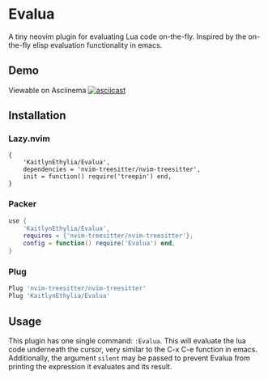 # Evalua

A tiny neovim plugin for evaluating Lua code on-the-fly.
Inspired by the on-the-fly elisp evaluation functionality in emacs.

## Demo

Viewable on Asciinema
[![asciicast](https://asciinema.org/a/596185.svg)](https://asciinema.org/a/596185)

## Installation

### Lazy.nvim
```
{
	'KaitlynEthylia/Evalua',
	dependencies = 'nvim-treesitter/nvim-treesitter',
	init = function() require('treepin') end,
}
```

### Packer
```lua
use {
	'KaitlynEthylia/Evalua',
	requires = {'nvim-treesitter/nvim-treesitter'},
	config = function() require('Evalua') end,
}
```

### Plug
```lua
Plug 'nvim-treesitter/nvim-treesitter'
Plug 'KaitlynEthylia/Evalua'
```

## Usage

This plugin has one single command: `:Evalua`. This will evaluate the
lua code underneath the cursor, very similar to the C-x C-e function
in emacs. Additionally, the argument `silent` may be passed to prevent
Evalua from printing the expression it evaluates and its result.
